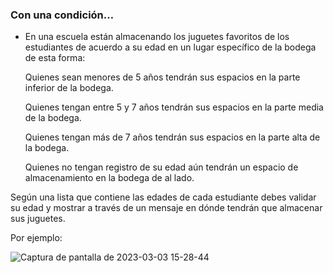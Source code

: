 ### Con una condición…

 - En una escuela están almacenando los juguetes favoritos de los estudiantes de acuerdo a su edad en un lugar específico de la bodega de esta forma:

    Quienes sean menores de 5 años tendrán sus espacios en la parte inferior de la bodega.

    Quienes tengan entre 5 y 7 años tendrán sus espacios en la parte media de la bodega.

    Quienes tengan más de 7 años tendrán sus espacios en la parte alta de la bodega.
    
    Quienes no tengan registro de su edad aún tendrán un espacio de almacenamiento en la bodega de al lado.

Según una lista que contiene las edades de cada estudiante debes validar su edad y mostrar a través de un mensaje en dónde tendrán que almacenar sus juguetes.

Por ejemplo:

![Captura de pantalla de 2023-03-03 15-28-44](https://user-images.githubusercontent.com/67702555/222799657-ba4d5302-b4d0-44bd-b5ae-102b61013a5a.png)



